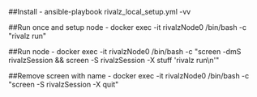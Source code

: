##Install - 
ansible-playbook rivalz_local_setup.yml -vv

##Run once and setup node - 
docker exec -it rivalzNode0 /bin/bash -c "rivalz run"

##Run node - 
docker exec -it rivalzNode0 /bin/bash -c "screen -dmS rivalzSession && screen -S rivalzSession -X stuff 'rivalz run\n'"

##Remove screen with name - 
docker exec -it rivalzNode0 /bin/bash -c "screen -S rivalzSession -X quit"
